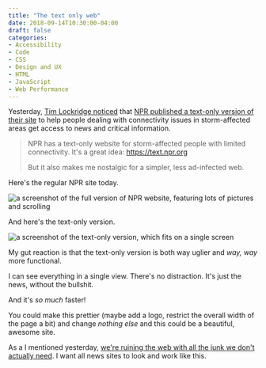 ```yaml
---
title: "The text only web"
date: 2018-09-14T10:30:00-04:00
draft: false
categories:
- Accessibility
- Code
- CSS
- Design and UX
- HTML
- JavaScript
- Web Performance
---
```


Yesterday, [Tim Lockridge noticed](https://twitter.com/timlockridge/status/1040299818759933957?s=21) that [NPR published a text-only version of their site](https://text.npr.org/) to help people dealing with connectivity issues in storm-affected areas get access to news and critical information.

> NPR has a text-only website for storm-affected people with limited connectivity. It's a great idea: https://text.npr.org
>
> But it also makes me nostalgic for a simpler, less ad-infected web.

Here's the regular NPR site today.

<img alt="a screenshot of the full version of NPR website, featuring lots of pictures and scrolling" src="/img/articles/npr-full-version.jpg">

And here's the text-only version.

<img alt="a screenshot of the text-only version, which fits on a single screen" src="/img/articles/npr-text-only.jpg">

My gut reaction is that the text-only version is both way uglier and *way, way* more functional.

I can see everything in a single view. There's no distraction. It's just the news, without the bullshit.

And it's *so much* faster!

You could make this prettier (maybe add a logo, restrict the overall width of the page a bit) and change *nothing else* and this could be a beautiful, awesome site.

As a I mentioned yesterday, [we're ruining the web with all the junk we don't actually need](/the-developer-experience-is-bullshit/). I want all news sites to look and work like this.